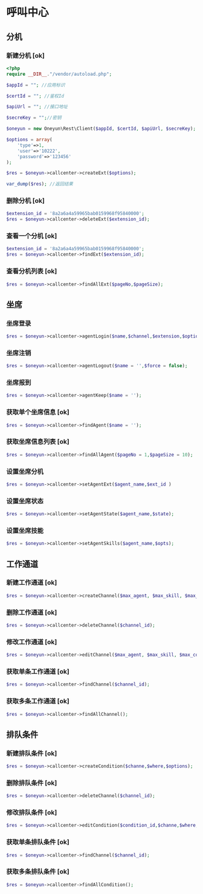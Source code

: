 # 呼叫中心

## 分机

### 新建分机 [ok]

```php
<?php
require __DIR__."/vendor/autoload.php";

$appId = ""; //应用标识

$certId = ""; //鉴权Id

$apiUrl = ""; //接口地址

$secreKey = "";//密钥

$oneyun = new Oneyun\Rest\Client($appId, $certId, $apiUrl, $secreKey);

$options = array(
    'type'=>1,
    'user'=>'10222',
    'password'=>'123456'
);

$res = $oneyun->callcenter->createExt($options);

var_dump($res); //返回结果

```

### 删除分机 [ok]
```php
$extension_id = '8a2a6a4a59965bab0159968f95840000';
$res = $oneyun->callcenter->deleteExt($extension_id);
```

### 查看一个分机 [ok]


```php
$extension_id = '8a2a6a4a59965bab0159968f95840000';
$res = $oneyun->callcenter->findExt($extension_id);
```

### 查看分机列表 [ok]
```php
$res = $oneyun->callcenter->findAllExt($pageNo,$pageSize);
```

## 坐席

### 坐席登录
```php
$res = $oneyun->callcenter->agentLogin($name,$channel,$extension,$options);
```

### 坐席注销
```php
$res = $oneyun->callcenter->agentLogout($name = '',$force = false);
```

### 坐席报到
```php
$res = $oneyun->callcenter->agentKeep($name = '');
```

### 获取单个坐席信息 [ok]
```php
$res = $oneyun->callcenter->findAgent($name = '');
```

### 获取坐席信息列表 [ok]
```php
$res = $oneyun->callcenter->findAllAgent($pageNo = 1,$pageSize = 10);
```

### 设置坐席分机 
```php
$res = $oneyun->callcenter->setAgentExt($agent_name,$ext_id )
```

### 设置坐席状态 
```php
$res = $oneyun->callcenter->setAgentState($agent_name,$state);
```

### 设置坐席技能 
```php
$res = $oneyun->callcenter->setAgentSkills($agent_name,$opts);

```

## 工作通道

### 新建工作通道 [ok]
```php
$res = $oneyun->callcenter->createChannel($max_agent, $max_skill, $max_condition, $max_queue, $options);

```

### 删除工作通道 [ok]
```php
$res = $oneyun->callcenter->deleteChannel($channel_id);

```

### 修改工作通道 [ok]
```php
$res = $oneyun->callcenter->editChannel($max_agent, $max_skill, $max_condition, $max_queue, $options);
```

### 获取单条工作通道 [ok]
```php
$res = $oneyun->callcenter->findChannel($channel_id);

```

### 获取多条工作通道 [ok]
```php
$res = $oneyun->callcenter->findAllChannel();
```

## 排队条件

### 新建排队条件 [ok]
```php
$res = $oneyun->callcenter->createCondition($channe,$where,$options);
```

### 删除排队条件 [ok]
```php
$res = $oneyun->callcenter->deleteChannel($channel_id);
```

### 修改排队条件 [ok]
```php
$res = $oneyun->callcenter->editCondition($condition_id,$channe,$where,$options);
```

### 获取单条排队条件 [ok]
```php
$res = $oneyun->callcenter->findChannel($channel_id);
```

### 获取多条排队条件 [ok]
```php
$res = $oneyun->callcenter->findAllCondition();
```




